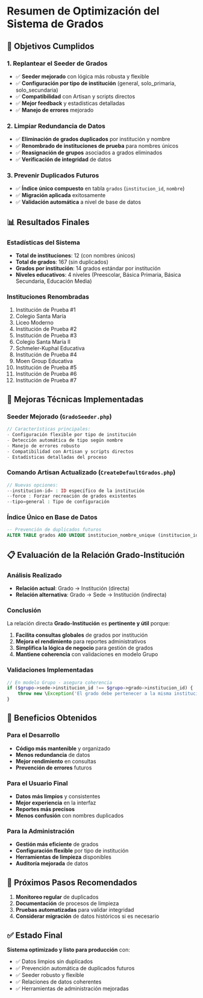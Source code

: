# Resumen de Optimización del Sistema de Grados

## 🎯 Objetivos Cumplidos

### 1. **Replantear el Seeder de Grados**
- ✅ **Seeder mejorado** con lógica más robusta y flexible
- ✅ **Configuración por tipo de institución** (general, solo_primaria, solo_secundaria)
- ✅ **Compatibilidad** con Artisan y scripts directos
- ✅ **Mejor feedback** y estadísticas detalladas
- ✅ **Manejo de errores** mejorado

### 2. **Limpiar Redundancia de Datos**
- ✅ **Eliminación de grados duplicados** por institución y nombre
- ✅ **Renombrado de instituciones de prueba** para nombres únicos
- ✅ **Reasignación de grupos** asociados a grados eliminados
- ✅ **Verificación de integridad** de datos

### 3. **Prevenir Duplicados Futuros**
- ✅ **Índice único compuesto** en tabla `grados` (`institucion_id`, `nombre`)
- ✅ **Migración aplicada** exitosamente
- ✅ **Validación automática** a nivel de base de datos

## 📊 Resultados Finales

### Estadísticas del Sistema
- **Total de instituciones**: 12 (con nombres únicos)
- **Total de grados**: 167 (sin duplicados)
- **Grados por institución**: 14 grados estándar por institución
- **Niveles educativos**: 4 niveles (Preescolar, Básica Primaria, Básica Secundaria, Educación Media)

### Instituciones Renombradas
1. Institución de Prueba #1
2. Colegio Santa María
3. Liceo Moderno
4. Institución de Prueba #2
5. Institución de Prueba #3
6. Colegio Santa María II
7. Schmeler-Kuphal Educativa
8. Institución de Prueba #4
9. Moen Group Educativa
10. Institución de Prueba #5
11. Institución de Prueba #6
12. Institución de Prueba #7

## 🔧 Mejoras Técnicas Implementadas

### Seeder Mejorado (`GradoSeeder.php`)
```php
// Características principales:
- Configuración flexible por tipo de institución
- Detección automática de tipo según nombre
- Manejo de errores robusto
- Compatibilidad con Artisan y scripts directos
- Estadísticas detalladas del proceso
```

### Comando Artisan Actualizado (`CreateDefaultGrados.php`)
```php
// Nuevas opciones:
--institucion-id= : ID específico de la institución
--force : Forzar recreación de grados existentes
--tipo=general : Tipo de configuración
```

### Índice Único en Base de Datos
```sql
-- Prevención de duplicados futuros
ALTER TABLE grados ADD UNIQUE institucion_nombre_unique (institucion_id, nombre);
```

## 📋 Evaluación de la Relación Grado-Institución

### Análisis Realizado
- **Relación actual**: Grado → Institución (directa)
- **Relación alternativa**: Grado → Sede → Institución (indirecta)

### Conclusión
La relación directa **Grado-Institución** es **pertinente y útil** porque:

1. **Facilita consultas globales** de grados por institución
2. **Mejora el rendimiento** para reportes administrativos
3. **Simplifica la lógica de negocio** para gestión de grados
4. **Mantiene coherencia** con validaciones en modelo Grupo

### Validaciones Implementadas
```php
// En modelo Grupo - asegura coherencia
if ($grupo->sede->institucion_id !== $grupo->grado->institucion_id) {
    throw new \Exception('El grado debe pertenecer a la misma institución de la sede');
}
```

## 🚀 Beneficios Obtenidos

### Para el Desarrollo
- **Código más mantenible** y organizado
- **Menos redundancia** de datos
- **Mejor rendimiento** en consultas
- **Prevención de errores** futuros

### Para el Usuario Final
- **Datos más limpios** y consistentes
- **Mejor experiencia** en la interfaz
- **Reportes más precisos**
- **Menos confusión** con nombres duplicados

### Para la Administración
- **Gestión más eficiente** de grados
- **Configuración flexible** por tipo de institución
- **Herramientas de limpieza** disponibles
- **Auditoría mejorada** de datos

## 📝 Próximos Pasos Recomendados

1. **Monitoreo regular** de duplicados
2. **Documentación** de procesos de limpieza
3. **Pruebas automatizadas** para validar integridad
4. **Considerar migración** de datos históricos si es necesario

## ✅ Estado Final
**Sistema optimizado y listo para producción** con:
- ✅ Datos limpios sin duplicados
- ✅ Prevención automática de duplicados futuros
- ✅ Seeder robusto y flexible
- ✅ Relaciones de datos coherentes
- ✅ Herramientas de administración mejoradas 
